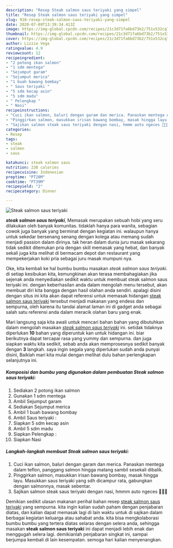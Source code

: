 ```yaml
---
description: "Resep Steak salmon saus teriyaki yang simpel"
title: "Resep Steak salmon saus teriyaki yang simpel"
slug: 910-resep-steak-salmon-saus-teriyaki-yang-simpel
date: 2020-07-09T13:39:34.413Z
image: https://img-global.cpcdn.com/recipes/21c3d71fa6bd73b2/751x532cq70/steak-salmon-saus-teriyaki-foto-resep-utama.jpg
thumbnail: https://img-global.cpcdn.com/recipes/21c3d71fa6bd73b2/751x532cq70/steak-salmon-saus-teriyaki-foto-resep-utama.jpg
cover: https://img-global.cpcdn.com/recipes/21c3d71fa6bd73b2/751x532cq70/steak-salmon-saus-teriyaki-foto-resep-utama.jpg
author: Lizzie Vega
ratingvalue: 4.9
reviewcount: 12
recipeingredient:
- "2 potong ikan salmon"
- "1 sdm mentega"
- "Sejumput garam"
- "Sejumput merica"
- "1 buah bawang bombay"
- " Saus teriyaki "
- "5 sdm kecap asin"
- "5 sdm madu"
- " Pelengkap "
- " Nasi"
recipeinstructions:
- "Cuci ikan salmon, baluri dengan garam dan merica. Panaskan mentega dalam teflon, panggang salmon hingga matang sambil sesekali dibalik."
- "Pinggirkan salmon, masukkan irisan bawang bombay, masak hingga layu. Masukkan saus teriyaki yang sdh dicampur rata, gabungkan dengan salmonnya, masak sebentar."
- "Sajikan salmon steak saus teriyaki dengan nasi, hmmm auto ngeces 🤤🤤🤤"
categories:
- Resep
tags:
- steak
- salmon
- saus

katakunci: steak salmon saus 
nutrition: 238 calories
recipecuisine: Indonesian
preptime: "PT20M"
cooktime: "PT39M"
recipeyield: "2"
recipecategory: Dinner

---
```



![Steak salmon saus teriyaki](https://img-global.cpcdn.com/recipes/21c3d71fa6bd73b2/751x532cq70/steak-salmon-saus-teriyaki-foto-resep-utama.jpg)

<b><i>steak salmon saus teriyaki</i></b>, Memasak merupakan sebuah hobi yang seru dilakukan oleh banyak komunitas. tidaklah hanya para wanita, sebagian cowok juga banyak yang berminat dengan kegiatan ini. walaupun hanya untuk sekedar bersenang senang dengan kolega atau memang sudah menjadi passion dalam dirinya. tak heran dalam dunia juru masak sekarang tidak sedikit ditemukan pria dengan skill memasak yang hebat, dan banyak sekali juga kita melihat di bermacam depot dan restaurant yang mempekerjakan koki pria sebagai juru masak mumpuni nya.



Oke, kita kembali ke hal bumbu bumbu masakan <i>steak salmon saus teriyaki</i>. di setiap kesibukan kita, kemungkinan akan terasa membahagiakan jika sejenak anda menyediakan sedikit waktu untuk membuat steak salmon saus teriyaki ini. dengan keberhasilan anda dalam mengolah menu tersebut, akan membuat diri kita bangga dengan hasil olahan anda sendiri. apalagi disini dengan situs ini kita akan dapat referensi untuk memasak hidangan <u>steak salmon saus teriyaki</u> tersebut menjadi makanan yang endess dan sempurna, oleh karena itu tandai alamat laman ini di gadget anda sebagai salah satu referensi anda dalam meracik olahan baru yang enak.


Mari langsung saja kita awali untuk mencari bahan bahan yang dibutuhkan dalam mengolah masakan <u><i>steak salmon saus teriyaki</i></u> ini. setidak tidaknya diperlukan <b>10</b> bahan yang diperuntuk kan untuk hidangan ini. biar berikutnya dapat tercapai rasa yang yummy dan sempurna. dan juga siapkan waktu kita sedikit, sebab anda akan memprosesnya sedikit banyak dengan <b>3</b> langkah. saya ingin segala yang diperlukan sudah anda punyai disini, Baiklah mari kita mulai dengan melihat dulu bahan perlengkapan selanjutnya ini.

<!--inarticleads1-->

##### Komposisi dan bumbu yang digunakan dalam pembuatan Steak salmon saus teriyaki:

1. Sediakan 2 potong ikan salmon
1. Gunakan 1 sdm mentega
1. Ambil Sejumput garam
1. Sediakan Sejumput merica
1. Ambil 1 buah bawang bombay
1. Ambil  Saus teriyaki :
1. Siapkan 5 sdm kecap asin
1. Ambil 5 sdm madu
1. Siapkan  Pelengkap :
1. Siapkan  Nasi




<!--inarticleads2-->

##### Langkah-langkah membuat Steak salmon saus teriyaki:

1. Cuci ikan salmon, baluri dengan garam dan merica. Panaskan mentega dalam teflon, panggang salmon hingga matang sambil sesekali dibalik.
1. Pinggirkan salmon, masukkan irisan bawang bombay, masak hingga layu. Masukkan saus teriyaki yang sdh dicampur rata, gabungkan dengan salmonnya, masak sebentar.
1. Sajikan salmon steak saus teriyaki dengan nasi, hmmm auto ngeces 🤤🤤🤤




Demikian sedikit ulasan makanan perihal bahan resep <u>steak salmon saus teriyaki</u> yang sempurna. kita ingin kalian sudah paham dengan penjabaran diatas, dan kalian dapat memasak lagi di lain waktu untuk di sajikan dalam berbagai kegiatan keluarga atau sahabat anda. kita bisa mengkolaborasi bumbu bumbu yang tertera diatas selaras dengan selera anda, sehingga masakan <b>steak salmon saus teriyaki</b> ini dapat menjadi lebih enak dan menggugah selera lagi. demikianlah penjabaran singkat ini, sampai berjumpa kembali di lain kesempatan. semoga hari kalian menyenangkan.

